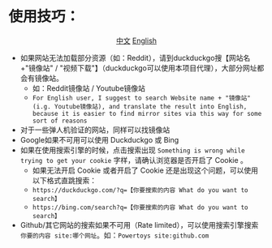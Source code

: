# 使用技巧：

<div align="center">
  
[中文](https://github.com/1234567Yang/cf-proxy-ex/blob/main/usage_tips.md) 
[English](https://github-com.translate.goog/1234567Yang/cf-proxy-ex/blob/main/usage_tips.md?_x_tr_sl=zh-CN&_x_tr_tl=en&_x_tr_hl=zh-CN&_x_tr_pto=wapp)
</div>


* 如果网站无法加载部分资源（如：Reddit），请到duckduckgo搜【网站名+"镜像站" / "视频下载"】（duckduckgo可以使用本项目代理），大部分网址都会有镜像站。
  * 如：Reddit镜像站 / Youtube镜像站
  * `For English user, I suggest to search Website name + "镜像站" (i.g. Youtube镜像站), and translate the result into English, because it is easier to find mirror sites via this way for some sort of reasons`
* 对于一些弹人机验证的网站，同样可以找镜像站
* Google如果不可用可以使用 Duckduckgo 或 Bing
* 如果在使用搜索引擎的时候，点击搜索出现 `Something is wrong while trying to get your cookie` 字样，请确认浏览器是否开启了 Cookie 。
  * 如果无法开启 Cookie 或者开启了 Cookie 还是出现这个问题，可以使用以下格式直跳搜索：
  * `https://duckduckgo.com/?q=【你要搜索的内容 What do you want to search】`
  * `https://bing.com/search?q=【你要搜索的内容 What do you want to search】`
* Github/其它网站的搜索如果不可用（Rate limited），可以使用搜索引擎搜索`你要的内容 site:哪个网址`。如：`Powertoys site:github.com`
